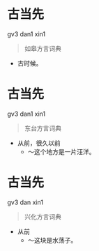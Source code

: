 # 古当先
gv3 dan1 xin1
> 如皋方言词典
- 古时候。

# 古当先
gv3 dan1 xin1
> 东台方言词典
- 从前，很久以前
  - ～这个地方是一片汪洋。

# 古当先
gv3 dan xin1
> 兴化方言词典
- 从前
  - ～这块是水荡子。
